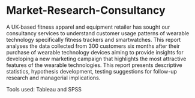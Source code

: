 # Market-Research-Consultancy

A UK-based fitness apparel and equipment retailer has sought our consultancy 
services to understand customer usage patterns of wearable technology specifically 
fitness trackers and smartwatches. This report analyses the data collected from 300 
customers six months after their purchase of wearable technology devices aiming to 
provide insights for developing a new marketing campaign that highlights the most 
attractive features of the wearable technologies.
This report presents descriptive statistics, hypothesis development, testing 
suggestions for follow-up research and managerial implications.

Tools used: Tableau and SPSS
